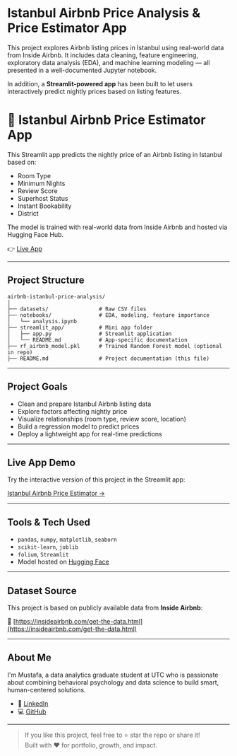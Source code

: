 # Istanbul Airbnb Price Analysis & Price Estimator App

This project explores Airbnb listing prices in Istanbul using real-world data from Inside Airbnb. It includes data cleaning, feature engineering, exploratory data analysis (EDA), and machine learning modeling — all presented in a well-documented Jupyter notebook.  

In addition, a **Streamlit-powered app** has been built to let users interactively predict nightly prices based on listing features.

# 🏡 Istanbul Airbnb Price Estimator App

This Streamlit app predicts the nightly price of an Airbnb listing in Istanbul based on:

- Room Type
- Minimum Nights
- Review Score
- Superhost Status
- Instant Bookability
- District

The model is trained with real-world data from Inside Airbnb and hosted via Hugging Face Hub.

👉 [Live App](https://airbnb-istanbul-price.streamlit.app/)

---

## Project Structure

```
airbnb-istanbul-price-analysis/
│
├── datasets/                # Raw CSV files
├── notebooks/               # EDA, modeling, feature importance
│   └── analysis.ipynb
├── streamlit_app/           # Mini app folder
│   ├── app.py               # Streamlit application
│   └── README.md            # App-specific documentation
├── rf_airbnb_model.pkl      # Trained Random Forest model (optional in repo)
├── README.md                # Project documentation (this file)
```

---

## Project Goals

- Clean and prepare Istanbul Airbnb listing data
- Explore factors affecting nightly price
- Visualize relationships (room type, review score, location)
- Build a regression model to predict prices
- Deploy a lightweight app for real-time predictions

---

## Live App Demo

Try the interactive version of this project in the Streamlit app:

[Istanbul Airbnb Price Estimator →](./streamlit_app/README.md)

---

## Tools & Tech Used

- `pandas`, `numpy`, `matplotlib`, `seaborn`
- `scikit-learn`, `joblib`
- `folium`, `Streamlit`
- Model hosted on [Hugging Face](https://huggingface.co/mnalbantli/airbnb-istanbul-model)

---

## Dataset Source

This project is based on publicly available data from **Inside Airbnb**:

🔗 [https://insideairbnb.com/get-the-data.html](https://insideairbnb.com/get-the-data.html)

---

## About Me

I'm Mustafa, a data analytics graduate student at UTC who is passionate about combining behavioral psychology and data science to build smart, human-centered solutions.  

- 🔗 [LinkedIn](https://www.linkedin.com/in/YOUR-LINKEDIN-USERNAME)
- 💻 [GitHub](https://github.com/YOUR-GITHUB-USERNAME)

---

> If you like this project, feel free to ⭐ star the repo or share it!  
> Built with ❤️ for portfolio, growth, and impact.
